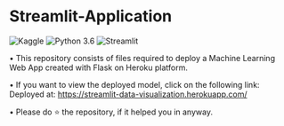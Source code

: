 # Streamlit-Application

![Kaggle](https://img.shields.io/badge/Dataset-Kaggle-blue.svg) ![Python 3.6](https://img.shields.io/badge/Python-3.6-brightgreen.svg) ![Streamlit](https://img.shields.io/badge/Streamlit-App-orange)

• This repository consists of files required to deploy a Machine Learning Web App created with Flask on Heroku platform.

• If you want to view the deployed model, click on the following link:
Deployed at: https://streamlit-data-visualization.herokuapp.com/

• Please do ⭐ the repository, if it helped you in anyway.

